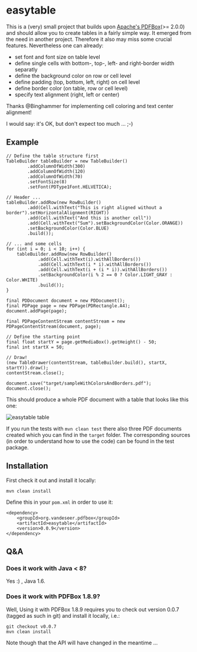 # easytable

This is a (very) small project that builds upon
[Apache's PDFBox](http://pdfbox.apache.org)(>= 2.0.0) and should allow you
to create tables in a fairly simple way.
It emerged from the need in another project. Therefore it also may miss some
crucial features. Nevertheless one can already:
* set font and font size on table level
* define single cells with bottom-, top-, left- and right-border width separatly
* define the background color on row or cell level
* define padding (top, bottom, left, right) on cell level
* define border color (on table, row or cell level)
* specify text alignment (right, left or center)

Thanks @Binghammer for implementing cell coloring and text center alignment!

I would say: it's OK, but don't expect too much ... ;-)

## Example

    // Define the table structure first
    TableBuilder tableBuilder = new TableBuilder()
            .addColumnOfWidth(300)
            .addColumnOfWidth(120)
            .addColumnOfWidth(70)
            .setFontSize(8)
            .setFont(PDType1Font.HELVETICA);

    // Header ...
    tableBuilder.addRow(new RowBuilder()
            .add(Cell.withText("This is right aligned without a border").setHorizontalAlignment(RIGHT))
            .add(Cell.withText("And this is another cell"))
            .add(Cell.withText("Sum").setBackgroundColor(Color.ORANGE))
            .setBackgroundColor(Color.BLUE)
            .build());

    // ... and some cells
    for (int i = 0; i < 10; i++) {
        tableBuilder.addRow(new RowBuilder()
                .add(Cell.withText(i).withAllBorders())
                .add(Cell.withText(i * i).withAllBorders())
                .add(Cell.withText(i + (i * i)).withAllBorders())
                .setBackgroundColor(i % 2 == 0 ? Color.LIGHT_GRAY : Color.WHITE)
                .build());
    }

    final PDDocument document = new PDDocument();
    final PDPage page = new PDPage(PDRectangle.A4);
    document.addPage(page);

    final PDPageContentStream contentStream = new PDPageContentStream(document, page);

    // Define the starting point
    final float startY = page.getMediaBox().getHeight() - 50;
    final int startX = 50;

    // Draw!
    (new TableDrawer(contentStream, tableBuilder.build(), startX, startY)).draw();
    contentStream.close();

    document.save("target/sampleWithColorsAndBorders.pdf");
    document.close();

This should produce a whole PDF document with a table that looks like this one:

![easytable table](https://raw.githubusercontent.com/vandeseer/easytable/master/easytable/doc/example.png)

If you run the tests with `mvn clean test` there also three PDF documents created which you can find in the `target` folder.
The corresponding sources (in order to understand how to use the code) can be found in the test package.

## Installation

First check it out and install it locally:

    mvn clean install

Define this in your `pom.xml` in order to use it:

    <dependency>
        <groupId>org.vandeseer.pdfbox</groupId>
        <artifactId>easytable</artifactId>
        <version>0.0.9</version>
    </dependency>

## Q&A

### Does it work with Java < 8?

Yes :) , Java 1.6.

### Does it work with PDFBox 1.8.9?

Well, Using it with PDFBox 1.8.9 requires you to check out version
0.0.7 (tagged as such in git) and install it locally, i.e.:

    git checkout v0.0.7
    mvn clean install

Note though that the API will have changed in the meantime ...
